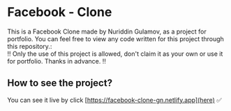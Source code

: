 # Facebook - Clone

This is a Facebook Clone made by Nuriddin Gulamov, as a project for portfolio.
You can feel free to view any code written for this project through this repository.:\
‼️ Only the use of this project is allowed, don't claim it as your own or use it for portfolio. Thanks in advance. ‼️

## How to see the project?

You can see it live by click [https://facebook-clone-gn.netlify.app](here) ✅